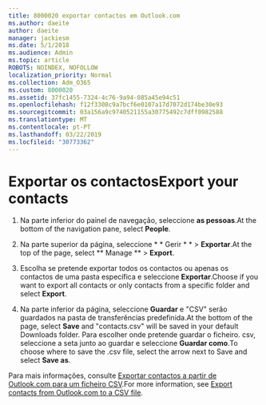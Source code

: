 ```yaml
---
title: 8000020 exportar contactos em Outlook.com
ms.author: daeite
author: daeite
manager: jackiesm
ms.date: 5/1/2018
ms.audience: Admin
ms.topic: article
ROBOTS: NOINDEX, NOFOLLOW
localization_priority: Normal
ms.collection: Adm_O365
ms.custom: 8000020
ms.assetid: 37fc1455-7324-4c76-9a94-085a45e94c51
ms.openlocfilehash: f12f3308c9a7bcf6e0107a17d7072d174be30e93
ms.sourcegitcommit: 03a156a9c9740521155a30775492c7dff0982588
ms.translationtype: MT
ms.contentlocale: pt-PT
ms.lasthandoff: 03/22/2019
ms.locfileid: "30773362"
---
```

# <a name="export-your-contacts"></a><span data-ttu-id="fe3d0-102">Exportar os contactos</span><span class="sxs-lookup"><span data-stu-id="fe3d0-102">Export your contacts</span></span>

1. <span data-ttu-id="fe3d0-103">Na parte inferior do painel de navegação, seleccione **as pessoas**.</span><span class="sxs-lookup"><span data-stu-id="fe3d0-103">At the bottom of the navigation pane, select **People**.</span></span>
    
2. <span data-ttu-id="fe3d0-104">Na parte superior da página, seleccione \* \* Gerir \* \* \> **Exportar**.</span><span class="sxs-lookup"><span data-stu-id="fe3d0-104">At the top of the page, select \*\* Manage \*\* \> **Export**.</span></span>
    
3. <span data-ttu-id="fe3d0-105">Escolha se pretende exportar todos os contactos ou apenas os contactos de uma pasta específica e seleccione **Exportar**.</span><span class="sxs-lookup"><span data-stu-id="fe3d0-105">Choose if you want to export all contacts or only contacts from a specific folder and select **Export**.</span></span> 
    
4. <span data-ttu-id="fe3d0-106">Na parte inferior da página, seleccione **Guardar** e "CSV" serão guardados na pasta de transferências predefinida.</span><span class="sxs-lookup"><span data-stu-id="fe3d0-106">At the bottom of the page, select **Save** and "contacts.csv" will be saved in your default Downloads folder.</span></span> <span data-ttu-id="fe3d0-107">Para escolher onde pretende guardar o ficheiro. csv, seleccione a seta junto ao guardar e seleccione **Guardar como**.</span><span class="sxs-lookup"><span data-stu-id="fe3d0-107">To choose where to save the .csv file, select the arrow next to Save and select **Save as**.</span></span> 
    
<span data-ttu-id="fe3d0-108">Para mais informações, consulte [Exportar contactos a partir de Outlook.com para um ficheiro CSV](https://go.microsoft.com/fwlink/p/?linkid=873137).</span><span class="sxs-lookup"><span data-stu-id="fe3d0-108">For more information, see [Export contacts from Outlook.com to a CSV file](https://go.microsoft.com/fwlink/p/?linkid=873137).</span></span>
  

